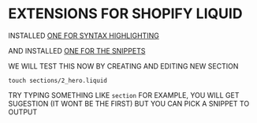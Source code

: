 # EXTENSIONS FOR SHOPIFY LIQUID

INSTALLED [ONE FOR SYNTAX HIGHLIGHTING](https://github.com/panoply/vscode-liquid)

AND INSTALLED [ONE FOR THE SNIPPETS](https://github.com/killalau/vscode-liquid-snippets)

WE WILL TEST THIS NOW BY CREATING AND EDITING NEW SECTION

```
touch sections/2_hero.liquid
```

TRY TYPING SOMETHING LIKE `section` FOR EXAMPLE, YOU WILL GET SUGESTION (IT WONT BE THE FIRST) BUT YOU CAN PICK A SNIPPET TO OUTPUT
